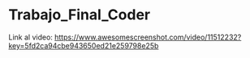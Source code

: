 # Trabajo_Final_Coder
Link al video: https://www.awesomescreenshot.com/video/11512232?key=5fd2ca94cbe943650ed21e259798e25b
